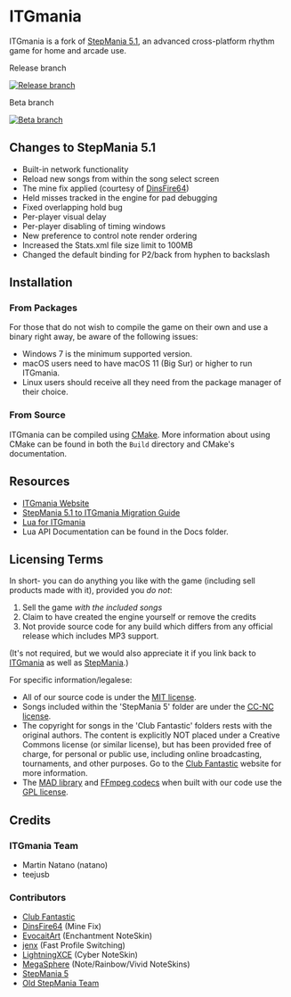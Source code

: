 ITGmania
========

ITGmania is a fork of [StepMania 5.1](https://github.com/stepmania/stepmania/tree/5_1-new), an advanced cross-platform rhythm game for home and arcade use.

Release branch

[![Release branch](https://github.com/itgmania/itgmania/workflows/Continuous%20integration/badge.svg?branch=release)](https://github.com/itgmania/itgmania/actions?query=workflow%3A%22Continuous+integration%22+branch%3Arelease)

Beta branch

[![Beta branch](https://github.com/itgmania/itgmania/workflows/Continuous%20integration/badge.svg?branch=beta)](https://github.com/itgmania/itgmania/actions?query=workflow%3A%22Continuous+integration%22+branch%3Abeta)

## Changes to StepMania 5.1

- Built-in network functionality
- Reload new songs from within the song select screen
- The mine fix applied (courtesy of [DinsFire64](https://gist.github.com/DinsFire64/4a3f763cd3033afd55a176980b32a3b5))
- Held misses tracked in the engine for pad debugging
- Fixed overlapping hold bug
- Per-player visual delay
- Per-player disabling of timing windows
- New preference to control note render ordering
- Increased the Stats.xml file size limit to 100MB
- Changed the default binding for P2/back from hyphen to backslash

## Installation
### From Packages

For those that do not wish to compile the game on their own and use a binary right away, be aware of the following issues:

* Windows 7 is the minimum supported version.
* macOS users need to have macOS 11 (Big Sur) or higher to run ITGmania.
* Linux users should receive all they need from the package manager of their choice.

### From Source

ITGmania can be compiled using [CMake](http://www.cmake.org/). More information about using CMake can be found in both the `Build` directory and CMake's documentation.

## Resources

* [ITGmania Website](https://www.itgmania.com/)
* [StepMania 5.1 to ITGmania Migration Guide](Docs/Userdocs/sm5_migration.md)
* [Lua for ITGmania](https://itgmania.github.io/lua-for-itgmania/)
* Lua API Documentation can be found in the Docs folder.

## Licensing Terms

In short- you can do anything you like with the game (including sell products made with it), provided you *do not*:

1. Sell the game *with the included songs*
2. Claim to have created the engine yourself or remove the credits
3. Not provide source code for any build which differs from any official release which includes MP3 support.

(It's not required, but we would also appreciate it if you link back to [ITGmania](https://github.com/itgmania/itgmania) as well as [StepMania](https://github.com/stepmania/stepmania).)

For specific information/legalese:

* All of our source code is under the [MIT license](http://opensource.org/licenses/MIT).
* Songs included within the 'StepMania 5' folder are under the [<abbr title="Creative Commons Non-Commercial">CC-NC</abbr> license](https://creativecommons.org/).
* The copyright for songs in the 'Club Fantastic' folders rests with the original authors. The content is explicitly NOT placed under a Creative Commons license (or similar license), but has been provided free of charge, for personal or public use, including online broadcasting, tournaments, and other purposes. Go to the [Club Fantastic](https://www.clubfantastic.com/) website for more information.
* The [MAD library](http://www.underbit.com/products/mad/) and [FFmpeg codecs](https://www.ffmpeg.org/) when built with our code use the [GPL license](http://www.gnu.org).

## Credits

### ITGmania Team
- Martin Natano (natano)
- teejusb

### Contributors
- [Club Fantastic](https://wiki.clubfantastic.dance/en/Credits)
- [DinsFire64](https://gist.github.com/DinsFire64/4a3f763cd3033afd55a176980b32a3b5) (Mine Fix)
- [EvocaitArt](https://twitter.com/EvocaitArt) (Enchantment NoteSkin)
- [jenx](https://www.amarion.net/) (Fast Profile Switching)
- [LightningXCE](https://twitter.com/lightningxce) (Cyber NoteSkin)
- [MegaSphere](https://github.com/Pete-Lawrence/Peters-Noteskins) (Note/Rainbow/Vivid NoteSkins)
- [StepMania 5](Docs/credits_SM5.txt)
- [Old StepMania Team](Docs/credits_old_Stepmania_Team.txt)
